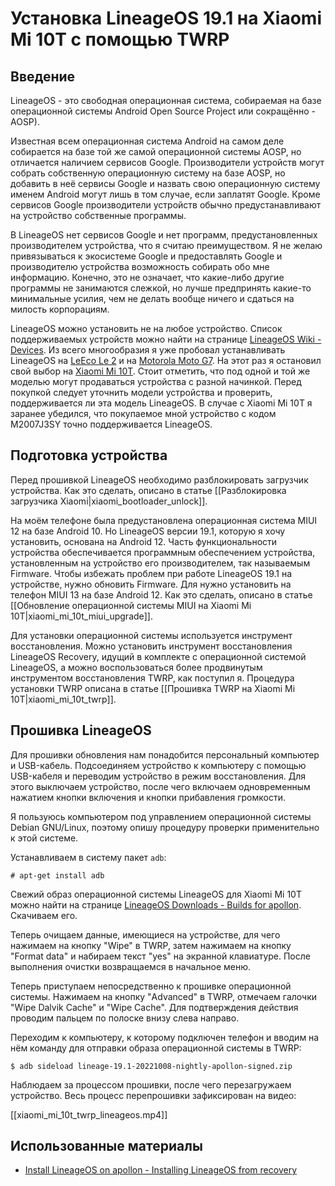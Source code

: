 Установка LineageOS 19.1 на Xiaomi Mi 10T с помощью TWRP
========================================================

Введение
--------

LineageOS - это свободная операционная система, собираемая на базе операционной системы Android Open Source Project или сокращённо - AOSP).

Известная всем операционная система Android на самом деле собирается на базе той же самой операционной системы AOSP, но отличается наличием сервисов Google. Производители устройств могут собрать собственную операционную систему на базе AOSP, но добавить в неё сервисы Google и назвать свою операционную систему именем Android могут лишь в том случае, если заплатят Google. Кроме сервисов Google производители устройств обычно предустанавливают на устройство собственные программы.

В LineageOS нет сервисов Google и нет программ, предустановленных производителем устройства, что я считаю преимуществом. Я не желаю привязываться к экосистеме Google и предоставлять Google и производителю устройства возможность собирать обо мне информацию. Конечно, это не означает, что какие-либо другие программы не занимаются слежкой, но лучше предпринять какие-то минимальные усилия, чем не делать вообще ничего и сдаться на милость корпорациям.

LineageOS можно установить не на любое устройство. Список поддерживаемых устройств можно найти на странице [LineageOS Wiki - Devices](https://wiki.lineageos.org/devices/). Из всего многообразия я уже пробовал устанавливать LineageOS на [LeEco Le 2](https://wiki.lineageos.org/devices/s2/) и на [Motorola Moto G7](https://wiki.lineageos.org/devices/river/). На этот раз я остановил свой выбор на [Xiaomi Mi 10T](https://wiki.lineageos.org/devices/apollon/). Стоит отметить, что под одной и той же моделью могут продаваться устройства с разной начинкой. Перед покупкой следует уточнить модели устройства и проверить, поддерживается ли эта модель LineageOS. В случае с Xiaomi Mi 10T я заранее убедился, что покупаемое мной устройство с кодом M2007J3SY точно поддерживается LineageOS.

Подготовка устройства
---------------------

Перед прошивкой LineageOS необходимо разблокировать загрузчик устройства. Как это сделать, описано в статье [[Разблокировка загрузчика Xiaomi|xiaomi_bootloader_unlock]].

На моём телефоне была предустановлена операционная система MIUI 12 на базе Android 10. Но LineageOS версии 19.1, которую я хочу установить, основана на Android 12. Часть функциональности устройства обеспечивается программным обеспечением устройства, установленным на устройство его производителем, так называемым Firmware. Чтобы избежать проблем при работе LineageOS 19.1 на устройстве, нужно обновить Firmware. Для нужно установить на телефон MIUI 13 на базе Android 12. Как это сделать, описано в статье [[Обновление операционной системы MIUI на Xiaomi Mi 10T|xiaomi_mi_10t_miui_upgrade]].

Для установки операционной системы используется инструмент восстановления. Можно установить инструмент восстановления LineageOS Recovery, идущий в комплекте с операционной системой LineageOS, а можно воспользоваться более продвинутым инструментом восстановления TWRP, как поступил я. Процедура установки TWRP описана в статье [[Прошивка TWRP на Xiaomi Mi 10T|xiaomi_mi_10t_twrp]].

Прошивка LineageOS
------------------

Для прошивки обновления нам понадобится персональный компьютер и USB-кабель. Подсоединяем устройство к компьютеру с помощью USB-кабеля и переводим устройство в режим восстановления. Для этого выключаем устройство, после чего включаем одновременным нажатием кнопки включения и кнопки прибавления громкости.

Я пользуюсь компьютером под управлением операционной системы Debian GNU/Linux, поэтому опишу процедуру проверки применительно к этой системе.

Устанавливаем в систему пакет `adb`:

    # apt-get install adb

Свежий образ операционной системы LineageOS для Xiaomi Mi 10T можно найти на странице [LineageOS Downloads - Builds for apollon](https://download.lineageos.org/apollon). Скачиваем его.

Теперь очищаем данные, имеющиеся на устройстве, для чего нажимаем на кнопку "Wipe" в TWRP, затем нажимаем на кнопку "Format data" и набираем текст "yes" на экранной клавиатуре. После выполнения очистки возвращаемся в начальное меню.

Теперь приступаем непосредственно к прошивке операционной системы. Нажимаем на кнопку "Advanced" в TWRP, отмечаем галочки "Wipe Dalvik Cache" и "Wipe Cache". Для подтверждения действия проводим пальцем по полоске внизу слева направо.

Переходим к компьютеру, к которому подключен телефон и вводим на нём команду для отправки образа операционной системы в TWRP:

    $ adb sideload lineage-19.1-20221008-nightly-apollon-signed.zip

Наблюдаем за процессом прошивки, после чего перезагружаем устройство. Весь процесс перепрошивки зафиксирован на видео:

[[xiaomi_mi_10t_twrp_lineageos.mp4]]

Использованные материалы
------------------------

* [Install LineageOS on apollon - Installing LineageOS from recovery](https://wiki.lineageos.org/devices/apollon/install#installing-lineageos-from-recovery)
